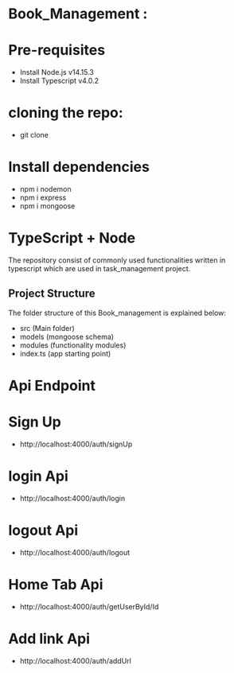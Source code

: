 # Book_Management :

# Pre-requisites
- Install Node.js v14.15.3
- Install Typescript v4.0.2

# cloning the repo:
- git clone 

# Install dependencies
- npm i nodemon
- npm i express
- npm i mongoose


# TypeScript + Node 
The repository consist of commonly used functionalities written in typescript which are used in task_management project.

## Project Structure
The folder structure of this Book_management is explained below:

- src (Main folder)
 - models (mongoose schema)
 - modules (functionality modules)
- index.ts (app starting point)

# Api Endpoint

# Sign Up
- http://localhost:4000/auth/signUp

# login Api
- http://localhost:4000/auth/login

# logout Api
- http://localhost:4000/auth/logout

# Home Tab Api
- http://localhost:4000/auth/getUserById/Id

# Add link Api
- http://localhost:4000/auth/addUrl

